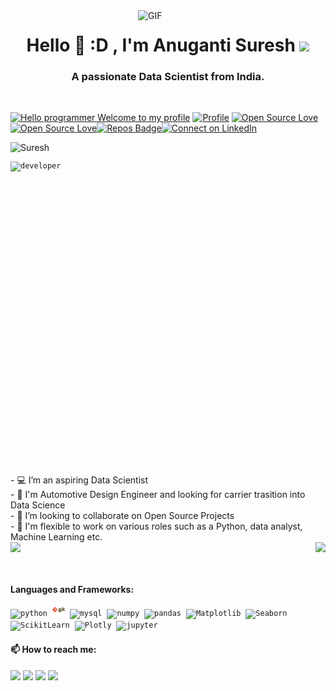 <img align="right" alt="GIF"  width="300px" src="https://github.com/sureshmecad/sureshmecad/blob/main/suresh%20-master/Profile%20generator/Developer.gif" />

<h1 align="center">Hello 👋  :D , I'm Anuganti Suresh <img src="https://github.com/sureshmecad/sureshmecad/blob/main/suresh%20-master/Profile%20generator/Developer.gif" width="65px"></h1>
<h3 align="center"> A passionate Data Scientist from India.</h3><br>

[![Hello programmer Welcome to my profile](https://img.shields.io/badge/Hello,Programmer!-Welcome<3-brightgreen.svg?style=flat&logo=github)](https://github.com/kushal997-das) [![Profile](https://Visitor-badge.glitch.me/badge?page_id=kushal997-das.profileviews-badge)](https://github.com/kushal997-das) [![Open Source Love](https://img.shields.io/github/followers/kushal997-das?style=social)](https://github.com/kushal997-das?tab=followers)[![Open Source Love](https://badges.frapsoft.com/os/v2/open-source.svg?v=103)](https://github.com/Kushal997-das)[![Repos Badge](https://badges.pufler.dev/repos/Kushal997-das)](https://badges.pufler.dev/repos/Kushal997-das)[![Connect on LinkedIn](https://img.shields.io/badge/--linkedin?label=LinkedIn&logo=LinkedIn&style=social)](https://www.linkedin.com/in/kushal-das-7337421a9/)
<br>

<p align="left"> <img src="https://komarev.com/ghpvc/?username=sureshmecad" alt="Suresh" /> </p>

<code><img src="https://media.giphy.com/media/2vnId4IaAjIGZd2EWC/giphy.gif" alt="developer" align="left" width="500px" height="500px"  /></code>&nbsp;
<p align="left"> - 💻 I’m an aspiring Data Scientist <br>
- 🤝 I'm Automotive Design Engineer and looking for carrier trasition into Data Science <br>
- 👀 I’m looking to collaborate on Open Source Projects<br>
- 💬 I'm flexible to work on various roles such as a Python, data analyst, Machine Learning etc. <br>

<a href="https://https://github.com/sureshmecad/github-readme-stats">
<img src= "https://github-readme-stats.vercel.app/api?username=sureshmecad&theme=tokyonight&show_icons=true" />
</a>

<a href="https://github.com/sureshmecad/github-readme-stats">
<img align="right" src= "https://github-readme-stats.vercel.app/api/top-langs/?username=sureshmecad&layout=compact)](https://github.com/anuraghazra/github-readme-stats" />
  </a>
  <br/><br/><br/>
  
**Languages and Frameworks:**
<div>
<p align="left">
  <code><img src="https://github.com/abranhe/programming-languages-logos/blob/master/src/python/python_48x48.png" alt="python" width="20" height="20" /></code>&nbsp;
  <code><img src="https://raw.githubusercontent.com/github/explore/80688e429a7d4ef2fca1e82350fe8e3517d3494d/topics/git/git.png" alt="git" width="20" height="20" /></code>&nbsp;
  <code><img src="https://img.shields.io/badge/mysql-%2300f.svg?&style=for-the-badge&logo=mysql&logoColor=white" alt="mysql" /></code>&nbsp;
  <code><img src="https://img.shields.io/badge/numpy%20-%23013243.svg?&style=for-the-badge&logo=numpy&logoColor=white" alt="numpy"/></code>&nbsp;
  <code><img src="https://img.shields.io/badge/pandas%20-%23150458.svg?&style=for-the-badge&logo=pandas&logoColor=white" alt="pandas" /></code>&nbsp;
  <code><img src="https://img.shields.io/badge/Matplotlib%20-%23013243.svg?&style=for-the-badge&logo=Matplotlib&logoColor=white" alt="Matplotlib"/></code>&nbsp;
  <code><img src="https://img.shields.io/badge/Seaborn%20-%23013243.svg?&style=for-the-badge&logo=Seaborn&logoColor=white" alt="Seaborn"/></code>&nbsp;
  <code><img src="https://img.shields.io/badge/ScikitLearn%20-%23013243.svg?&style=for-the-badge&logo=ScikitLearn&logoColor=white" alt="ScikitLearn"/></code>&nbsp;
  <code><img src="https://img.shields.io/badge/Plotly%20-%23013243.svg?&style=for-the-badge&logo=Plotly&logoColor=white" alt="Plotly"/></code>&nbsp;
  <code><img src="https://img.shields.io/badge/Jupyter%20-%23F37626.svg?&style=for-the-badge&logo=Jupyter&logoColor=white" alt="jupyter" /></code>&nbsp;
  </p>
 </div>
 
  #### 📫 How to reach me:   
  [<img src="https://github.com/sciencepal/sciencepal/blob/master/assets/discord-round.svg" width="3.5%"/>](https://github.com/sureshmecad)
  [<img src="https://img.icons8.com/color/48/000000/linkedin.png" width="3.5%"/>](https://https://www.linkedin.com/in/anuganti-suresh-9aa17822/)
  [<img src="https://img.icons8.com/fluent/48/000000/instagram-new.png" width="3.5%"/>](https://www.instagram.com/anugantisuresh/?hl=en)
  <a href="mailto:rsow105@gmail.com"> <img src="https://img.icons8.com/fluent/48/000000/gmail.png" width="3.5%"/> </a>
